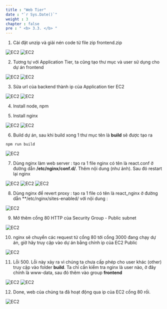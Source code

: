 ```yaml
---
title : "Web Tier"
date : "`r Sys.Date()`"
weight : 3
chapter : false
pre : " <b> 3.3. </b> "
---
```


1. Cài đặt unzip và giải nén code từ file zip frontend.zip

![EC2](/images/303/001.png)
![EC2](/images/303/002.png)

2. Tương tự với Application Tier, ta cũng tạo thư mục và user sử dụng cho dự án frontend

![EC2](/images/303/003.png)
![EC2](/images/303/004.png)

3. Sửa url của backend thành ip của Application tier EC2

![EC2](/images/303/005.png)
![EC2](/images/303/006.png)

4. Install node, npm

5. Install nginx

![EC2](/images/303/007.png)
![EC2](/images/303/008.png)

6. Build dự án, sau khi build xong 1 thư mục tên là **build** sẽ được tạo ra

```
npm run build
```

![EC2](/images/303/009.png)

7. Dùng nginx làm web server : tạo ra 1 file nginx có tên là react.conf ở đường dẫn **/etc/nginx/conf.d/**. Thêm nội dung (như ảnh). Sau đó restart lại nginx

![EC2](/images/303/010.png)
![EC2](/images/303/011.png)
![EC2](/images/303/012.png)


8. Dùng nginx để revert proxy : tạo ra 1 file có tên là react_nginx ở đường dẫn **/etc/nginx/sites-enabled/ với nội dung :

![EC2](/images/303/013.png)

9. Mở thêm cổng 80 HTTP của Security Group - Public subnet

![EC2](/images/303/018.png)

10. nginx sẽ chuyển các request từ cổng 80 tới cổng 3000 đang chạy dự án, giờ hãy truy cập vào dự án bằng chính ip của EC2 Public

![EC2](/images/303/014.png)

11. Lỗi 500. Lỗi này xảy ra vì chúng ta chưa cấp phép cho user khác (other) truy cập vào folder **build**. Ta chỉ cần kiểm tra nginx là user nào, ở đây chính là www-data, sau đó thêm vào group **frontend**

![EC2](/images/303/015.png)
![EC2](/images/303/016.png)

12. Done, web của chúng ta đã hoạt động qua ip của EC2 cổng 80 rồi.

![EC2](/images/303/017.png)